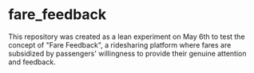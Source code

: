 # fare_feedback
This repository was created as a lean experiment on May 6th to test the concept of "Fare Feedback", a ridesharing platform where fares are subsidized by passengers' willingness to provide their genuine attention and feedback.
